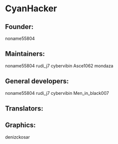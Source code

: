 CyanHacker
===========

Founder:
-----------------------------
noname55804

Maintainers:
-----------------------------
noname55804
rudi_j7
cybervibin
Asce1062
mondaza

General developers:
-------------------
noname55804
rudi_j7
cybervibin
Men_in_black007

Translators:
------------

Graphics:
--------------------
denizckosar


